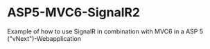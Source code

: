 # ASP5-MVC6-SignalR2
Example of how to use SignalR in combination with MVC6 in a ASP 5 ("vNext")-Webapplication
